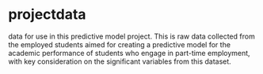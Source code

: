 # projectdata
data for use in this predictive model project. 
This is raw data collected from the employed students aimed for creating a predictive model for the academic performance of students who engage in part-time employment, with key consideration on the significant variables from this dataset. 
